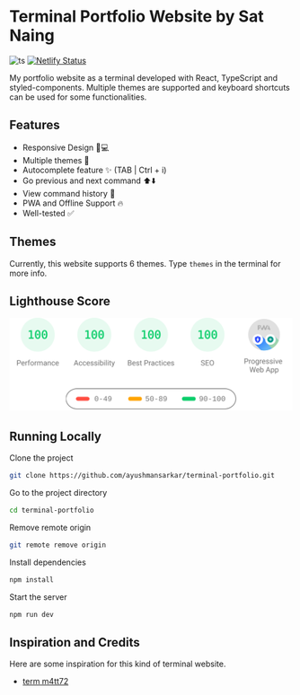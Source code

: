 # Terminal Portfolio Website by Sat Naing

![ts](https://badgen.net/badge/Built%20With/TypeScript/blue?style=flat-square)
[![Netlify Status](https://api.netlify.com/api/v1/badges/81fdb91d-c06f-46c2-b18d-dfc6f090f281/deploy-status)](https://app.netlify.com/sites/terminal-sn/deploys)

My portfolio website as a terminal developed with React, TypeScript and styled-components. Multiple themes are supported and keyboard shortcuts can be used for some functionalities.

## Features

- Responsive Design 📱💻
- Multiple themes 🎨
- Autocomplete feature ✨ (TAB | Ctrl + i)
- Go previous and next command ⬆️⬇️
- View command history 📖
- PWA and Offline Support 🔥
- Well-tested ✅

## Themes

Currently, this website supports 6 themes. Type `themes` in the terminal for more info.

## Lighthouse Score

<p align="center">
<img width="710" alt="Terminal Lighthouse Score" src="public/lighthouse-result.svg">
</p>

## Running Locally

Clone the project

```bash
git clone https://github.com/ayushmansarkar/terminal-portfolio.git
```

Go to the project directory

```bash
cd terminal-portfolio
```

Remove remote origin

```bash
git remote remove origin
```

Install dependencies

```bash
npm install
```

Start the server

```bash
npm run dev
```

## Inspiration and Credits

Here are some inspiration for this kind of terminal website.

- [term m4tt72](https://term.m4tt72.com/)

